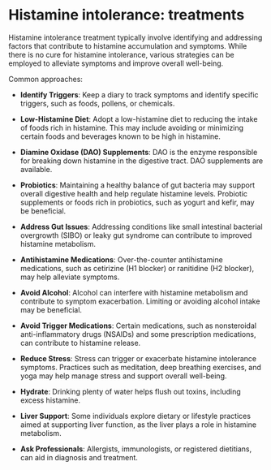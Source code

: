# Histamine intolerance: treatments

Histamine intolerance treatment typically involve identifying and addressing factors that contribute to histamine accumulation and symptoms. While there is no cure for histamine intolerance, various strategies can be employed to alleviate symptoms and improve overall well-being. 

Common approaches:

* **Identify Triggers**: Keep a diary to track symptoms and identify specific triggers, such as foods, pollens, or chemicals. 

* **Low-Histamine Diet**: Adopt a low-histamine diet to reducing the intake of foods rich in histamine. This may include avoiding or minimizing certain foods and beverages known to be high in histamine.

* **Diamine Oxidase (DAO) Supplements**: DAO is the enzyme responsible for breaking down histamine in the digestive tract. DAO supplements are available.
  
* **Probiotics**: Maintaining a healthy balance of gut bacteria may support overall digestive health and help regulate histamine levels. Probiotic supplements or foods rich in probiotics, such as yogurt and kefir, may be beneficial.
 
* **Address Gut Issues**: Addressing conditions like small intestinal bacterial overgrowth (SIBO) or leaky gut syndrome can contribute to improved histamine metabolism.

* **Antihistamine Medications**: Over-the-counter antihistamine medications, such as cetirizine (H1 blocker) or ranitidine (H2 blocker), may help alleviate symptoms.

* **Avoid Alcohol**: Alcohol can interfere with histamine metabolism and contribute to symptom exacerbation. Limiting or avoiding alcohol intake may be beneficial.
  
* **Avoid Trigger Medications**: Certain medications, such as nonsteroidal anti-inflammatory drugs (NSAIDs) and some prescription medications, can contribute to histamine release.

* **Reduce Stress**: Stress can trigger or exacerbate histamine intolerance symptoms. Practices such as meditation, deep breathing exercises, and yoga may help manage stress and support overall well-being.

* **Hydrate**: Drinking plenty of water helps flush out toxins, including excess histamine.
  
* **Liver Support**: Some individuals explore dietary or lifestyle practices aimed at supporting liver function, as the liver plays a role in histamine metabolism.

* **Ask Professionals**: Allergists, immunologists, or registered dietitians, can aid in diagnosis and treatment.
